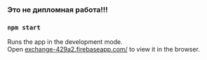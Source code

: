 ### Это не дипломная работа!!!
### `npm start`

Runs the app in the development mode.\
Open [exchange-429a2.firebaseapp.com/](exchange-429a2.firebaseapp.com/) to view it in the browser.
